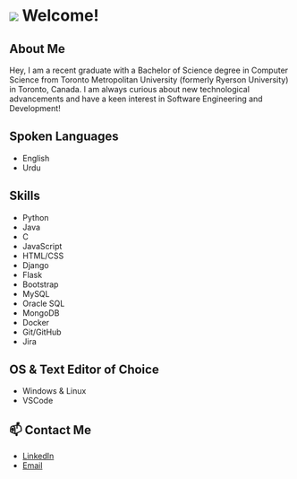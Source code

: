 # <img src="https://user-images.githubusercontent.com/12051517/117529638-9722bc00-afa6-11eb-916a-b9c3ed504f80.png"> Welcome!

## About Me
<p>
Hey,  I am a recent graduate with a Bachelor of Science degree in Computer Science from Toronto Metropolitan University (formerly Ryerson University) in Toronto, Canada. I am always curious about new technological advancements and have a keen interest in Software Engineering and Development!
</p>

## Spoken Languages
* English
* Urdu

## Skills
* Python
* Java
* C
* JavaScript
* HTML/CSS
* Django
* Flask
* Bootstrap
* MySQL
* Oracle SQL
* MongoDB
* Docker
* Git/GitHub
* Jira

## OS & Text Editor of Choice
* Windows & Linux
* VSCode

## 📫 Contact Me
* [LinkedIn](https://www.linkedin.com/in/mnabeelasim)
* [Email](mailto:nabeelasim0250@gmail.com)
